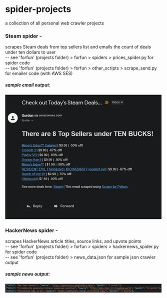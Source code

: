 # spider-projects
 a collection of all personal web crawler projects

### Steam spider -
scrapes Steam deals from top sellers list and emails the count of deals under ten dollars to user<br/>
-- see 'forfun' (projects folder) > forfun > spiders > prices_spider.py for spider code<br/>
-- see 'forfun' (projects folder) > forfun > other_scripts > scrape_send.py for emailer code (with AWS SES)<br/>

##### sample email output:
<img src="images/steam-sample-output.png" width="500">


### HackerNews spider -
scrapes HackerNews article titles, source links, and upvote points<br/>
-- see 'forfun' (projects folder) > forfun > spiders > hackernews_spider.py for spider code<br/>
-- see 'forfun' (projects folder) > news_data.json for sample json crawler output  

##### sample news output:
<img src="images/hackernews-sample-output.png" width="500">





